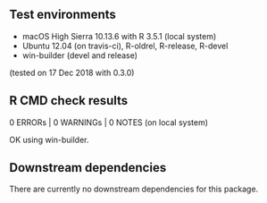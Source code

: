 ## Test environments
* macOS High Sierra 10.13.6 with R 3.5.1 (local system)
* Ubuntu 12.04 (on travis-ci), R-oldrel, R-release, R-devel
* win-builder (devel and release)

(tested on 17 Dec 2018 with 0.3.0)

## R CMD check results
0 ERRORs | 0 WARNINGs | 0 NOTES (on local system)

OK using win-builder.

## Downstream dependencies

There are currently no downstream dependencies for this package.